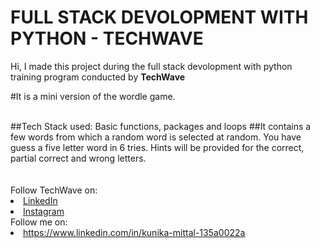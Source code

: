# FULL STACK DEVOLOPMENT WITH PYTHON - TECHWAVE

Hi, I made this project during the full stack devolopment with python training program conducted by <b>TechWave</b>


#It is a mini version of the wordle game.

<br>
##Tech Stack used: Basic functions, packages and loops
##It contains a few words from which a random word is selected at random. You have guess a five letter word in 6 tries. Hints will be provided for the correct, partial correct and wrong letters.
</br>

<br>
<br>
Follow TechWave on: 
<li><a href="https://www.linkedin.com/company/techwave-courses/">LinkedIn</a>
<li><a href="https://www.instagram.com/techwave.courses/">Instagram</a>
<br>
Follow me on: 
<li><a href="">https://www.linkedin.com/in/kunika-mittal-135a0022a</a>




